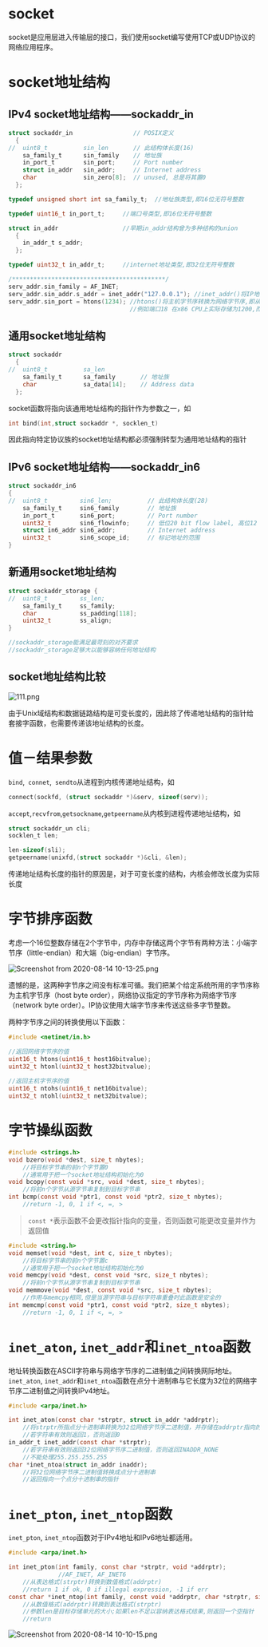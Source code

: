 # socket

socket是应用层进入传输层的接口，我们使用socket编写使用TCP或UDP协议的网络应用程序。





# socket地址结构

## IPv4 socket地址结构——sockaddr_in

```c
struct sockaddr_in                 // POSIX定义
  {
//  uint8_t          sin_len       // 此结构体长度(16)     
    sa_family_t      sin_family    // 地址族
    in_port_t        sin_port;	   // Port number
    struct in_addr   sin_addr;     // Internet address
	char             sin_zero[8];  // unused, 总是将其置0
  };

typedef unsigned short int sa_family_t;  //地址族类型,即16位无符号整数

typedef uint16_t in_port_t;     //端口号类型,即16位无符号整数

struct in_addr                  //早期in_addr结构曾为多种结构的union
  {
    in_addr_t s_addr;
  };

typedef uint32_t in_addr_t;     //internet地址类型,即32位无符号整数

/*******************************************/
serv_addr.sin_family = AF_INET;
serv_addr.sin_addr.s_addr = inet_addr("127.0.0.1"); //inet_addr()将IP地址字符串转换为in_addr_t类型
serv_addr.sin_port = htons(1234); //htons()将主机字节序转换为网络字节序,即从小端模式转换为大端模式
                                  //例如端口18 在x86 CPU上实际存储为1200,而在报文中为0012


```



## 通用socket地址结构

```c
struct sockaddr
  {
//  uint8_t          sa_len    
    sa_family_t      sa_family       // 地址族
    char             sa_data[14];	 // Address data
  };
```

socket函数将指向该通用地址结构的指针作为参数之一，如

```c
int bind(int,struct sockaddr *, socklen_t)
```

因此指向特定协议族的socket地址结构都必须强制转型为通用地址结构的指针



## IPv6 socket地址结构——sockaddr_in6

```c
struct sockaddr_in6
{
//  uint8_t         sin6_len;          // 此结构体长度(28)
    sa_family_t     sin6_family        // 地址族
    in_port_t       sin6_port;		   // Port number
    uint32_t        sin6_flowinfo;     // 低位20 bit flow label, 高位12 bit保留
    struct in6_addr sin6_addr;         // Internet address
	uint32_t        sin6_scope_id;     // 标记地址的范围
}
```



## 新通用socket地址结构

```c
struct sockaddr_storage {
//  uint8_t         ss_len;
    sa_family_t     ss_family;
    char            ss_padding[118];
    uint32_t        ss_align;
}

//sockaddr_storage能满足最苛刻的对齐要求
//sockaddr_storage足够大以能够容纳任何地址结构
```



## socket地址结构比较

![111.png](https://i.loli.net/2020/08/07/4dqrwleMtP8J3EC.png)

由于Unix域结构和数据链路结构是可变长度的，因此除了传递地址结构的指针给套接字函数，也需要传递该地址结构的长度。





# 值－结果参数

`bind`,` connet`,` sendto`从进程到内核传递地址结构，如

```c
connect(sockfd, (struct sockaddr *)&serv, sizeof(serv));
```

`accept`,`recvfrom`,`getsockname`,`getpeername`从内核到进程传递地址结构，如

```c
struct sockaddr_un cli;
socklen_t len;

len-sizeof(sli);
getpeername(unixfd,(struct sockaddr *)&cli, &len);
```

传递地址结构长度的指针的原因是，对于可变长度的结构，内核会修改长度为实际长度





# 字节排序函数

考虑一个16位整数存储在2个字节中，内存中存储这两个字节有两种方法：小端字节序（little-endian）和大端（big-endian）字节序。

![Screenshot from 2020-08-14 10-13-25.png](https://i.loli.net/2020/08/14/CFsy2pXAxYKOvHT.png)



遗憾的是，这两种字节序之间没有标准可循。我们把某个给定系统所用的字节序称为主机字节序（host byte order），网络协议指定的字节序称为网络字节序（network byte order）。IP协议使用大端字节序来传送这些多字节整数。

两种字节序之间的转换使用以下函数：

```c
#include <netinet/in.h>

//返回网络字节序的值
uint16_t htons(uint16_t host16bitvalue);
uint32_t htonl(uint32_t host32bitvalue);
    
//返回主机字节序的值
uint16_t ntohs(uint16_t net16bitvalue);
uint32_t ntohl(uint32_t net32bitvalue);
```





# 字节操纵函数

```c
#include <strings.h>
void bzero(void *dest, size_t nbytes);
    //将目标字节串的前n个字节置0
    //通常用于把一个socket地址结构初始化为0
void bcopy(const void *src, void *dest, size_t nbytes);
    //将前n个字节从源字节串复制到目标字节串
int bcmp(const void *ptr1, const void *ptr2, size_t nbytes);
    //return -1, 0, 1 if <, =, >
```

> `const *`表示函数不会更改指针指向的变量，否则函数可能更改变量并作为返回值

```c
#include <string.h>
void memset(void *dest, int c, size_t nbytes);
    //将目标字节串的前n个字节置c
    //通常用于把一个socket地址结构初始化为0
void memcpy(void *dest, const void *src, size_t nbytes);
    //将前n个字节从源字节串复制到目标字节串
void memmove(void *dest, const void *src, size_t nbytes);
    //作用与memcpy相同,但是当源字符串与目标字符串重叠时此函数是安全的
int memcmp(const void *ptr1, const void *ptr2, size_t nbytes);
    //return -1, 0, 1 if <, =, >
```



# `inet_aton`, `inet_addr`和`inet_ntoa`函数

地址转换函数在ASCII字符串与网络字节序的二进制值之间转换网际地址。`inet_aton`, `inet_addr`和`inet_ntoa`函数在点分十进制串与它长度为32位的网络字节序二进制值之间转换IPv4地址。

```c
#include <arpa/inet.h>

int inet_aton(const char *strptr, struct in_addr *addrptr);
    //将strptr所指点分十进制串转换为32位网络字节序二进制值，并存储在addrptr指向的结构体变量
    //若字符串有效则返回1，否则返回0
in_addr_t inet_addr(const char *strptr);
    //若字符串有效则返回32位网络字节序二进制值，否则返回INADDR_NONE
    //不能处理255.255.255.255
char *inet_ntoa(struct in_addr inaddr);
    //将32位网络字节序二进制值转换成点分十进制串
    //返回指向一个点分十进制串的指针
```





# `inet_pton`, `inet_ntop`函数

`inet_pton`, `inet_ntop`函数对于IPv4地址和IPv6地址都适用。

```c
#include <arpa/inet.h>

int inet_pton(int family, const char *strptr, void *addrptr);
              //AF_INET, AF_INET6
    //从表达格式(strptr)转换到数值格式(addrptr)
    //return 1 if ok, 0 if illegal expression, -1 if err
const char *inet_ntop(int family, const void *addrptr, char *strptr, size_t len);
    //从数值格式(addrptr)转换到表达格式(strptr)
    //参数len是目标存储单元的大小;如果len不足以容纳表达格式结果,则返回一个空指针
    //return 
```

![Screenshot from 2020-08-14 10-10-15.png](https://i.loli.net/2020/08/14/V4bLcnKOxah9Fur.png)